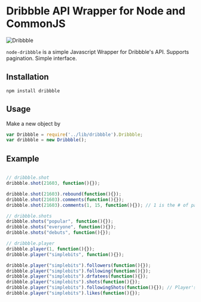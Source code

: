 # Dribbble API Wrapper for Node and CommonJS

![Dribbble](http://dribbble.com/images/dribbble-ball-big.png?1336176471)

`node-dribbble` is a simple Javascript Wrapper for Dribbble's API. Supports pagination. Simple interface.

## Installation

````
npm install dribbble
````

## Usage

Make a new object by

````javascript
var Dribbble = require('../lib/dribbble').Dribbble;
var dribbble = new Dribbble();
````

## Example

````javascript

// dribbble.shot
dribbble.shot(21603, function(){});

dribbble.shot(21603).rebound(function(){});
dribbble.shot(21603).comments(function(){});
dribbble.shot(21603).comments(1, 15, function(){}); // 1 is the # of page, 15 is results per page

// dribbble.shots
dribbble.shots("popular", function(){});
dribbble.shots("everyone", function(){});
dribbble.shots("debuts", function(){});

// dribbble.player
dribbble.player(1, function(){});
dribbble.player("simplebits", function(){});

dribbble.player("simplebits").followers(function(){});
dribbble.player("simplebits").following(function(){});
dribbble.player("simplebits").drfatees(function(){});
dribbble.player("simplebits").shots(function(){});
dribbble.player("simplebits").followingShots(function(){}); // Player's Following Users' Shots
dribbble.player("simplebits").likes(function(){});
````
